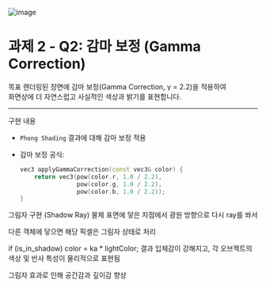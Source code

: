 
![image](https://github.com/user-attachments/assets/01545c0e-b058-48a2-82fb-a6726b43a72a)

# 과제 2 - Q2: 감마 보정 (Gamma Correction)

 목표
렌더링된 장면에 감마 보정(Gamma Correction, γ = 2.2)을 적용하여  
화면상에 더 자연스럽고 사실적인 색상과 밝기를 표현합니다.

---

 구현 내용

- `Phong Shading` 결과에 대해 감마 보정 적용
- 감마 보정 공식:

  ```cpp
  vec3 applyGammaCorrection(const vec3& color) {
      return vec3(pow(color.r, 1.0 / 2.2),
                  pow(color.g, 1.0 / 2.2),
                  pow(color.b, 1.0 / 2.2));
  }
 그림자 구현 (Shadow Ray)
물체 표면에 닿은 지점에서 광원 방향으로 다시 ray를 쏴서

다른 객체에 닿으면 해당 픽셀은 그림자 상태로 처리

if (is_in_shadow) color = ka * lightColor;
결과
입체감이 강해지고, 각 오브젝트의 색상 및 반사 특성이 물리적으로 표현됨

그림자 효과로 인해 공간감과 깊이감 향상

